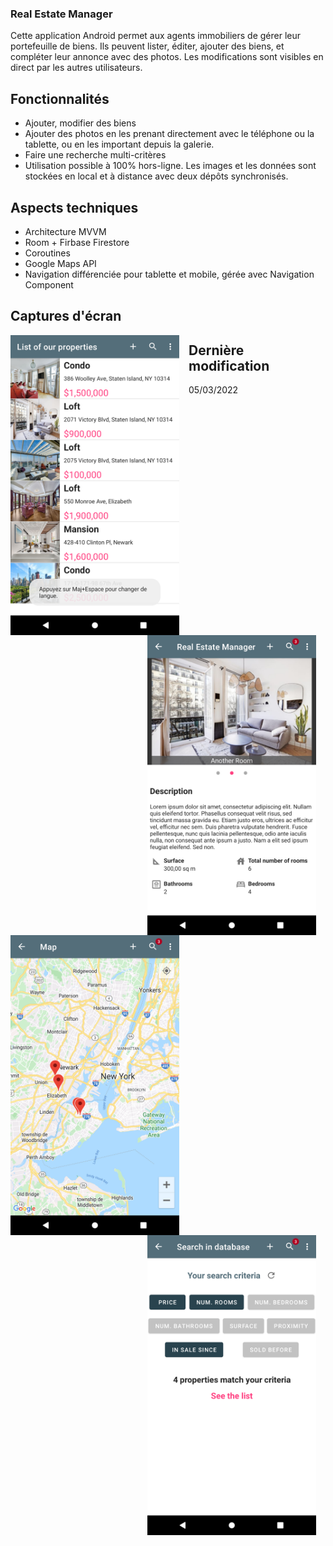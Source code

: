 ### Real Estate Manager

Cette application Android permet aux agents immobiliers de gérer leur portefeuille de biens. Ils peuvent lister, éditer, ajouter des biens, et compléter leur 
annonce avec des photos. Les modifications sont visibles en direct par les autres utilisateurs.

## Fonctionnalités

- Ajouter, modifier des biens
- Ajouter des photos en les prenant directement avec le téléphone ou la tablette, ou en les important depuis la galerie.
- Faire une recherche multi-critères
- Utilisation possible à 100% hors-ligne. Les images et les données sont stockées en local et à distance avec deux dépôts synchronisés.

## Aspects techniques

- Architecture MVVM
- Room + Firbase Firestore  
- Coroutines
- Google Maps API
- Navigation différenciée pour tablette et mobile, gérée avec Navigation Component

## Captures d'écran

<img src="app/src/main/assets/screenshot_list.png" style="width:270px;margin-right:15px;" align="left" />
<img src="app/src/main/assets/screenshot_detail.png" style="width:270px;margin-right:15px;" align="right" />
<img src="app/src/main/assets/screenshot_map.png" style="width:270px;margin-right:15px;" align="left" />
<img src="app/src/main/assets/screenshot_search.png" style="width:270px;margin-right:15px;" align="right" />

## Dernière modification
05/03/2022



